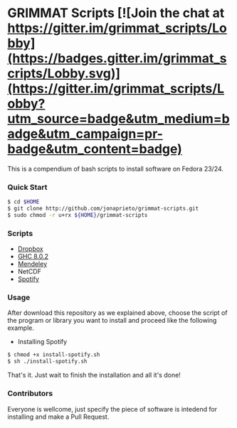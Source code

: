 # GRIMMAT Scripts [![Join the chat at https://gitter.im/grimmat_scripts/Lobby](https://badges.gitter.im/grimmat_scripts/Lobby.svg)](https://gitter.im/grimmat_scripts/Lobby?utm_source=badge&utm_medium=badge&utm_campaign=pr-badge&utm_content=badge)

This is a compendium of bash scripts to install software on Fedora 23/24.

### Quick Start

```bash
$ cd $HOME
$ git clone http://github.com/jonaprieto/grimmat-scripts.git
$ sudo chmod -r u+rx ${HOME}/grimmat-scripts
``` 

### Scripts

- [Dropbox](http://www.dropbox.com)
- [GHC 8.0.2](https://www.haskell.org/ghc/download_ghc_8_0_2)
- [Mendeley](https://www.mendeley.com/)
- NetCDF
- [Spotify](http://www.spotify.com)

### Usage

After download this repository as we explained above, choose the script of the program or library you want to install and proceed like the following example.

* Installing Spotify

```bash
$ chmod +x install-spotify.sh
$ sh ./install-spotify.sh
```

That's it. Just wait to finish the installation and all it's done!

### Contributors

Everyone is wellcome, just specify the piece of software is intedend for installing and make a Pull Request. 
